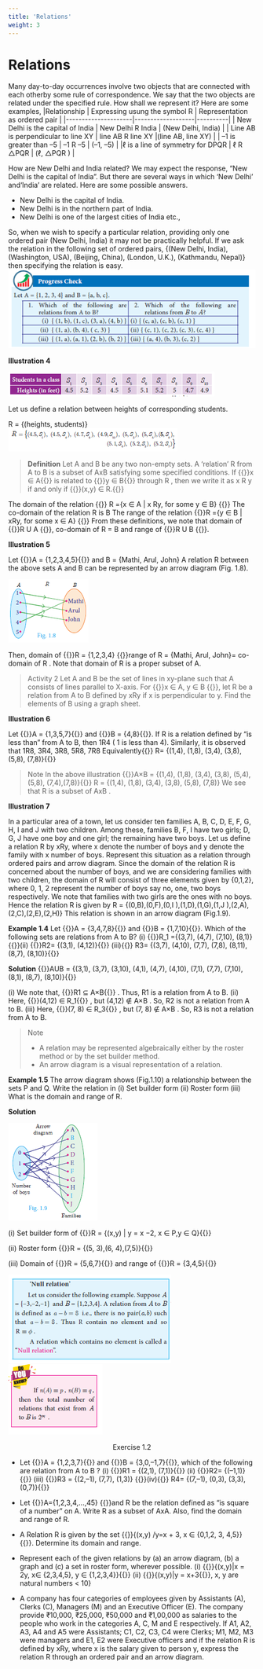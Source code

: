 ```yaml
---
title: 'Relations'
weight: 3
---
```



# Relations
Many day-to-day occurrences involve two objects that are connected with each otherby some rule of correspondence. We say that the two objects are related under the specified rule. How shall we represent it? Here are some examples,
|Relationship         | Expressing usung the symbol R       | Representation as ordered pair |
|---------------------|-------------------|----------|
| New Delhi is the capital of India       | New Delhi R India      | (New Delhi, India) |
| Line AB is perpendicular to line XY        | line AB R line XY      |(line AB, line XY) |
| –1 is greater than –5       | –1 R –5      | (–1, –5) |
|ℓ is a line of symmetry for DPQR | ℓ R △PQR    | (ℓ, △PQR )  |

How are New Delhi and India related? We may expect the response, “New Delhi is the capital of India”. But there are several ways in which ‘New Delhi’ and‘India’ are related. Here are some possible answers.

* New Delhi is the capital of India.
* New Delhi is in the northern part of India.
* New Delhi is one of the largest cities of India etc.,

So, when we wish to specify a particular relation, providing only one ordered pair (New Delhi, India) it may not be practically helpful. If we ask the relation in the following
set of ordered pairs,
{(New Delhi, India), (Washington, USA), (Beijing, China), (London, U.K.), (Kathmandu, Nepal)} then specifying the relation is easy.
![Alt text](image-2.png) 

**Illustration 4**

![Alt text](image-3.png)

Let us define a relation between heights of corresponding students.

  
 
R = {(heights, students)}
![Alt text](image-4.png)


> **Definition**
> Let A and B be any two non-empty sets. A ‘relation’ R from A to B is a subset of
AxB satisfying some specified conditions. If {{<katex display>}}x ∈ A{{</katex>}} is related to {{<katex display>}}y ∈ B{{</katex>}} through R , then
we write it as x R y if and only if {{<katex display>}}(x,y) ∈  R.{{</katex>}}


 
The domain of the relation {{<katex display>}} R ={x ∈ A | x Ry, for some y ∈ B} {{</katex>}}
The co-domain of the relation R is B
The range of the relation {{<katex display>}}R ={y ∈ B | xRy, for some x ∈ A} {{</katex>}}
From these definitions, we note that domain of {{<katex display>}}R U A {{</katex>}}, co-domain
of R = B and range of {{<katex display>}}R U B {{</katex>}}.

> 
**Illustration 5**

Let {{<katex display>}}A = {1,2,3,4,5}{{</katex>}} and B = {Mathi, Arul, John} 
A relation R between the above sets A and B can be represented by an arrow diagram (Fig. 1.8).

![Alt text](image1-8.png)
  


Then, domain of {{<katex display>}}R = {1,2,3,4} {{</katex>}}range of R = {Mathi, Arul, John}= co-domain of R . 
Note that domain of R is a proper subset of A.



> Activity 2
> Let A and B be the set of lines in xy-plane such that A consists of lines parallel to
X-axis. For {{<katex display>}}x ∈  A, y ∈  B {{</katex>}}, let R be a relation from A to B defined by xRy if x is perpendicular to y. Find the elements of B using a graph sheet.


**Illustration 6**

Let {{<katex display>}}A = {1,3,5,7}{{</katex>}} and {{<katex display>}}B = {4,8}{{</katex>}}. If R is a relation defined by “is less than” from A to B, then 1R4 ( 1 is less than 4). Similarly, it is observed that 1R8, 3R4, 3R8,
5R8, 7R8 Equivalently{{<katex display>}} R= {(1,4), (1,8), (3,4), (3,8), (5,8), (7,8)}{{</katex>}}

> Note
> In the above illustration {{<katex display>}}A×B = {(1,4), (1,8), (3,4), (3,8), (5,4), (5,8), (7,4),(7,8)}{{</katex>}}
R = {(1,4), (1,8), (3,4), (3,8), (5,8), (7,8)} We see that R is a subset of AxB .

**Illustration 7**

In a particular area of a town, let us consider ten families A, B, C, D, E, F, G, H, I and J with two children. Among 
these, families B, F, I have two girls; D, G, J have one boy and one girl; the remaining have two boys. Let us define a relation
R by xRy, where x denote the number of boys and y denote the family with x number of boys. Represent this situation as
a relation through ordered pairs and arrow diagram. Since the domain of the relation R is concerned about
the number of boys, and we are considering families with two children, the domain of R will consist of three elements given by {0,1,2}, where 0, 1, 2 represent the number of boys say no, one, two boys respectively. We note that families
with two girls are the ones with no boys. Hence the relation R is given by R = {(0,B),(0,F),(0,I ),(1,D),(1,G),(1,J ),(2,A),(2,C),(2,E),(2,H)} This relation is shown in an arrow diagram (Fig.1.9).

**Example 1.4**
Let {{<katex display>}}A = {3,4,7,8}{{</katex>}} and {{<katex display>}}B = {1,7,10}{{</katex>}}. Which of the following sets are relations
from A to B?
(i) {{<katex display>}}R_1 ={(3,7), (4,7), (7,10), (8,1)} {{</katex>}}(ii) {{<katex display>}}R2= {(3,1), (4,12)}{{</katex>}}
(iii){{<katex display>}} R3= {(3,7), (4,10), (7,7), (7,8), (8,11), (8,7), (8,10)}{{</katex>}}

**Solution**
 {{<katex display>}}AUB = {(3,1), (3,7), (3,10), (4,1), (4,7), (4,10), (7,1), (7,7), (7,10), (8,1), (8,7), (8,10)}{{</katex>}}

(i) We note that, {{<katex display>}}R1 ⊆ A×B{{</katex>}} . Thus, R1 is a relation from A to B.
(ii) Here, {{<katex display>}}(4,12) ∈ R_1{{</katex>}} , but (4,12)  ∉ A×B . So, R2 is not a relation from A to B.
(iii) Here, {{<katex display>}}(7, 8) ∈ R_3{{</katex>}} , but (7, 8) ∉ A×B . So, R3 is not a relation from A to B.

> Note
>* A relation may be represented algebraically either by the roster method or by the set builder method.
> * An arrow diagram is a visual representation of a relation.


**Example 1.5**
 The arrow diagram shows (Fig.1.10) a relationship between the sets P and Q. Write the relation in (i) Set builder form (ii) Roster form (iii) What is the domain and range of R. 

**Solution**
 
![Alt text](image1-9.png)


(i) Set builder form of {{<katex display>}}R = {(x,y) | y = x −2, x ∈  P,y ∈ Q}{{</katex>}}

(ii) Roster form {{<katex display>}}R = {(5, 3),(6, 4),(7,5)}{{</katex>}}

(iii) Domain of {{<katex display>}}R = {5,6,7}{{</katex>}} and range of {{<katex display>}}R = {3,4,5}{{</katex>}}


![Alt text](image-5.png)         ![Alt text](image-6.png)

<center>Exercise 1.2</center>

* Let {{<katex display>}}A = {1,2,3,7}{{</katex>}} and {{<katex display>}}B = {3,0,–1,7}{{</katex>}}, which of the following are relation from A to B ?
(i) {{<katex display>}}R1 = {(2,1), (7,1)}{{</katex>}} (ii) {{<katex display>}}R2= {(–1,1)}{{</katex>}}
(iii) {{<katex display>}}R3 = {(2,–1), (7,7), (1,3)} {{</katex>}}(iv){{<katex display>}} R4= {(7,–1), (0,3), (3,3), (0,7)}{{</katex>}}

* Let {{<katex display>}}A={1,2,3,4,...,45} {{</katex>}}and R be the relation defined as “is square of a number” on A.
Write R as a subset of AxA. Also, find the domain and range of R.

* A Relation R is given by the set {{<katex display>}}{(x,y) /y=x + 3, x ∈  {0,1,2, 3, 4,5}}{{</katex>}}. Determine its domain and range.

* Represent each of the given relations by (a) an arrow diagram, (b) a graph and (c) a set
in roster form, wherever possible.
(i) {{<katex display>}}{(x,y)|x = 2y, x∈  {2,3,4,5}, y ∈  {1,2,3,4}}{{</katex>}}
(ii) {{<katex display>}}{(x,y)|y = x+3{{</katex>}}, x, y are natural numbers < 10}
* A company has four categories of employees given by Assistants (A), Clerks (C), Managers (M) and an Executive Officer (E). The company provide ₹10,000, ₹25,000, ₹50,000 and ₹1,00,000 as salaries to the people who work in the categories A, C, M and E respectively. If A1, A2, A3, A4 and A5 were Assistants; C1, C2, C3, C4 were Clerks; M1, M2, M3 were managers and E1, E2 were Executive officers and if the relation R is defined by xRy, where x is the salary given to person y, express the relation R through an ordered pair and an arrow diagram.











